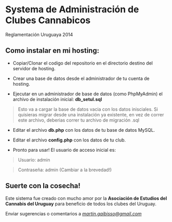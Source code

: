 # Systema de Administración de Clubes Cannabicos


Reglamentación Uruguaya 2014


## Como instalar en mi hosting:



* Copiar/Clonar el codigo del repositorio en el directorio destino del servidor de hosting.

* Crear una base de datos desde el administrador de tu cuenta de hosting.

* Ejecutar en un administrador de base de datos (como PhpMyAdmin) el archivo de instalación inicial: **db_setul.sql**
> Esto va a cargar la base de datos vacia con los datos inisciales. Si quisieras migrar desde una instalación ya existente, en vez de correr este archivo, deberias correr tu archivo de migración .sql

* Editar el archivo **db.php** con los datos de tu base de datos MySQL.

* Editar el archivo **config.php** con los datos de tu club.

* Pronto para usar! El usuario de acceso inicial es:
> Usuario: admin

> Contraseña: admin (Cambiar a la brevedad!)

## Suerte con la cosecha!

Este sistema fue creado con mucho amor por la **Asociación de Estudios del Cannabis del Uruguay** para beneficio de todos los clubes del Uruguay.

Enviar sugerencias o comentarios a *martin.gaibisso@gmail.com*
